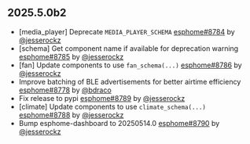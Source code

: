 ## 2025.5.0b2

- [media_player] Deprecate ``MEDIA_PLAYER_SCHEMA`` [esphome#8784](https://github.com/esphome/esphome/pull/8784) by [@jesserockz](https://github.com/jesserockz)
- [schema] Get component name if available for deprecation warning [esphome#8785](https://github.com/esphome/esphome/pull/8785) by [@jesserockz](https://github.com/jesserockz)
- [fan] Update components to use ``fan_schema(...)`` [esphome#8786](https://github.com/esphome/esphome/pull/8786) by [@jesserockz](https://github.com/jesserockz)
- Improve batching of BLE advertisements for better airtime efficiency [esphome#8778](https://github.com/esphome/esphome/pull/8778) by [@bdraco](https://github.com/bdraco)
- Fix release to pypi [esphome#8789](https://github.com/esphome/esphome/pull/8789) by [@jesserockz](https://github.com/jesserockz)
- [climate] Update components to use ``climate_schema(...)`` [esphome#8788](https://github.com/esphome/esphome/pull/8788) by [@jesserockz](https://github.com/jesserockz)
- Bump esphome-dashboard to 20250514.0 [esphome#8790](https://github.com/esphome/esphome/pull/8790) by [@jesserockz](https://github.com/jesserockz)

